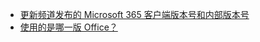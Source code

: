 - [更新频道发布的 Microsoft 365 客户端版本号和内部版本号](/officeupdates/update-history-office365-proplus-by-date)
- [使用的是哪一版 Office？](https://support.microsoft.com/office/932788b8-a3ce-44bf-bb09-e334518b8b19)